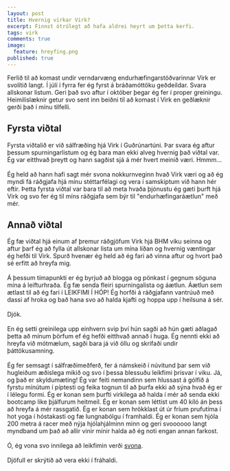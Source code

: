 ```yaml
---
layout: post
title: Hvernig virkar Virk?
excerpt: Finnst ótrúlegt að hafa aldrei heyrt um þetta kerfi.
tags: virk  
comments: true
image:
  feature: hreyfing.png
published: true
---
```


Ferlið til að komast undir verndarvæng endurhæfingarstöðvarinnar Virk er svolítið langt. Í júlí í fyrra fer ég fyrst á bráðamóttöku geðdeildar. Svara allskonar listum. Geri það svo aftur í október þegar ég fer í proper greiningu. Heimilislæknir getur svo sent inn beiðni  til að komast í Virk en geðlæknir gerði það í mínu tilfelli. 

## Fyrsta viðtal

Fyrsta viðtalið er við sálfræðing hjá Virk í Guðrúnartúni. Þar svara ég aftur þessum spurningarlistum og ég bara man ekki alveg hvernig það viðtal var. Ég var eitthvað þreytt og hann sagðist sjá á mér hvert meinið væri. Hmmm... 
 <br><br>
Ég held að hann hafi sagt mér svona nokkurnveginn hvað Virk væri og að ég myndi fá ráðgjafa hjá mínu stéttarfélagi og vera í samskiptum við hann hér eftir. Þetta fyrsta viðtal var bara til að meta hvaða þjónustu ég gæti þurft hjá Virk og svo fer ég til míns ráðgjafa sem býr til "endurhæfingaráætlun" með mér. 

## Annað viðtal

Ég fæ viðtal hjá einum af þremur ráðgjöfum Virk hjá BHM viku seinna og aftur þarf ég að fylla út allskonar lista um mína líðan og hvernig væntingar ég hefði til Virk. Spurð hvenær ég held að ég fari að vinna aftur og hvort það sé erfitt að hreyfa mig. 
 <br><br>
Á þessum tímapunkti er ég byrjuð að blogga og pönkast í gegnum söguna mína á leifturhraða. Ég fæ senda fleiri spurningalista og áætlun. Áætlun sem ætlast til að ég fari í LEIKFIMI Í HÓP! Ég horfði á ráðgjafann vantrúuð með dassi af hroka og bað hana svo að halda kjafti og hoppa upp í heilsuna á sér.<br><br> Djók.<br><br> En ég setti greinilega upp einhvern svip því hún sagði að hún gæti aðlagað þetta að mínum þörfum ef ég hefði eitthvað annað í huga. Ég nennti ekki að hreyfa við mótmælum, sagði bara já við öllu og skrifaði undir þáttökusamning. 
 <br><br>
Ég fer semsagt í sálfræðimeðferð, fer á námskeið í núvitund þar sem við hugleiðum æðislega mikið og svo í þessa blessuðu leikfimi þrisvar í viku. Já, og það er skyldumæting! Ég var feiti nemandinn sem hlussast á gólfið á fyrstu mínútum í píptesti og feika tognun til að þurfa ekki að sýna hvað ég er í lélegu formi. Ég er konan sem þurfti virkilega að halda í mér að senda ekki bootcamp like þjálfurum heitmeil. Ég er konan sem léttist um 40 kíló án þess að hreyfa á mér rassgatið. Ég er konan sem hrökklast út úr fríum prufutíma í hot yoga í hóstakasti og fæ lungnabólgu í framhaldi. Ég er konan sem hjóla 200 metra á racer með nýja hjólahjálminn minn og geri svoooooo langt myndband um það að allir vinir mínir halda að ég noti engan annan farkost. 
 <br><br>
 Ó, ég vona svo innilega að leikfimin verði [svona](https://www.youtube.com/watch?v=o-50GjySwew). 
  <br><br>
Djöfull er skrýtið að vera ekki í fráhaldi.  

